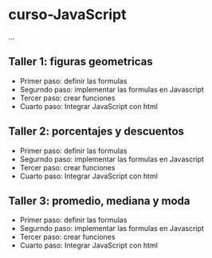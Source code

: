 # curso-JavaScript

...

## Taller 1: figuras geometricas

- Primer paso: definir las formulas
- Segurndo paso: implementar las formulas en Javascript
- Tercer paso: crear funciones
- Cuarto paso: Integrar JavaScript con html

## Taller 2: porcentajes y descuentos

- Primer paso: definir las formulas
- Segurndo paso: implementar las formulas en Javascript
- Tercer paso: crear funciones
- Cuarto paso: Integrar JavaScript con html

## Taller 3: promedio, mediana y moda

- Primer paso: definir las formulas
- Segurndo paso: implementar las formulas en Javascript
- Tercer paso: crear funciones
- Cuarto paso: Integrar JavaScript con html


